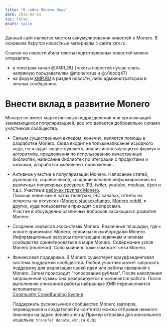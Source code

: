 ```yaml
---
title: "О сайте Monero News"
date: 2019-03-03
toc: false
draft: false
---
```


Данный сайт является местом аккумулирования новостей о Monero. В основном берутся новостные материалы с сайта xmr.ru.

Ссылки на новости и\или тексты подготовленных новостей можно отправлять:

* в телеграм канал @XMR_RU (тексты новостей лучше слать напрямую пользователям @monerorus и @v1docq47)
* на форум [XMR.RU](https://xmr.ru) в раздел новости, либо администраторам в личных сообщениях. 

# Внести вклад в развитие Monero

Монеро не имеет маркетинговых подразделений или органзизаций занимающихся популяризацией, все это делается добровольно силами участников сообщества.

* Самым существенным вкладом, конечно, является помощь в разработке Monero. Сюда входит не тольконаписание исходного кода, но и аудит существующего, анализ использующихся формул и алгоритмов, предложения по использованию качественных библиотек, написание библиотек по итеграции с продуктами и языками, разработка мобильных приложений...

* Активное участие в популяризации Monero. Написание статей, руководств, справочников, создание каналов информирования на различных популярных ресурсах (FB, twiter, youtube, meduza, dzen и т.д.). Участие в [рабочих группах Monero](https://ww.getmonero.org/2017/11/13/workgroups-and-resources.html).  
  Помощь новичкам в чатах телеграм, IRC каналах, ответы на вопросы на ресурсах ([Monero stackexchange](https://monero.stackexchange.com), [Monero reddit](https://www.reddit.com/r/Monero/), и других, куда пользователи приходят с вопросами.  
  Участие в обсуждении различных вопросов касающихся развития Monero.
  
* Создание сервисов экосистемы Monero. Различные площадки, где к оплате принимают Monero, сервисы покуки\продажи Monero. Информационные ресурсы помогающие новичкам и членам сообщества ориентироваться в мире Monero. Содержание узлов Monero (monerod). Соло майнинг тоже помогает сети Monero.
  
* Финансовая поддержка. В Monero существует краудфандинговая система поддержки сообщества. Любой участник может запросить поддержку для реализации своей идеи или работы связанной с Monero. Затем происходит "голосование рублем". После накопления запрошенной суммы она резервируется и начинается работа. После выполнения описанной работы набранные XMR перечисляются исполнителю.  
  [Community Crowdfunding System](https://ccs.getmonero.org/)  
  
  Поддержать рускоязычное сообщество Monero (авторов, переводчиков и создателей Ru контента) можно отправив немного пиконеро на адрес donate.xmr.ru/
  Пример отправки для консольного кошелька: `transfer donate.xmr.ru 0.01` 